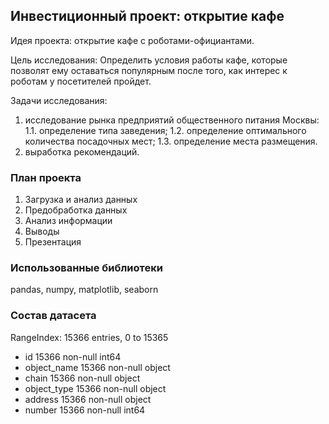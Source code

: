 ﻿## Инвестиционный проект: открытие кафе 

Идея проекта: открытие кафе с роботами-официантами. 

Цель исследования:
Определить условия работы кафе, которые позволят ему оставаться популярным после того, как интерес к роботам у посетителей пройдет.

Задачи исследования:
1.	исследование рынка предприятий общественного питания Москвы: 
1.1. определение типа заведения; 
1.2. определение оптимального количества посадочных мест; 
1.3. определение места размещения.
2.	выработка рекомендаций.

### План проекта

1.	Загрузка и анализ данных 
2.	Предобработка данных 
3.	Анализ информации 
4.	Выводы 
5.	Презентация

### Использованные библиотеки

pandas, numpy, matplotlib, seaborn

### Состав датасета

RangeIndex: 15366 entries, 0 to 15365
- id             15366 non-null int64
- object_name    15366 non-null object
- chain          15366 non-null object
- object_type    15366 non-null object
- address        15366 non-null object
- number         15366 non-null int64

